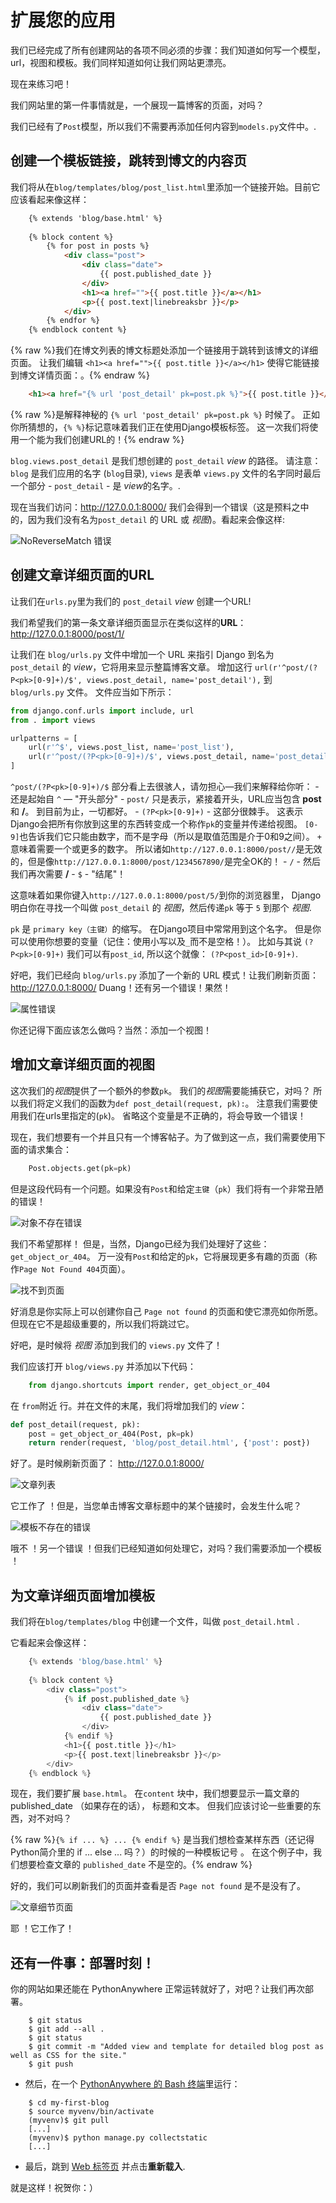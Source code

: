 # 扩展您的应用

我们已经完成了所有创建网站的各项不同必须的步骤：我们知道如何写一个模型，url，视图和模板。我们同样知道如何让我们网站更漂亮。

现在来练习吧！

我们网站里的第一件事情就是，一个展现一篇博客的页面，对吗？

我们已经有了`Post`模型，所以我们不需要再添加任何内容到`models.py`文件中。.

## 创建一个模板链接，跳转到博文的内容页

我们将从在`blog/templates/blog/post_list.html`里添加一个链接开始。目前它应该看起来像这样：

```html
    {% extends 'blog/base.html' %}
    
    {% block content %}
        {% for post in posts %}
            <div class="post">
                <div class="date">
                    {{ post.published_date }}
                </div>
                <h1><a href="">{{ post.title }}</a></h1>
                <p>{{ post.text|linebreaksbr }}</p>
            </div>
        {% endfor %}
    {% endblock content %}
```
    
    

{% raw %}我们在博文列表的博文标题处添加一个链接用于跳转到该博文的详细页面。 让我们编辑 `<h1><a href="">{{ post.title }}</a></h1>` 使得它能链接到博文详情页面：。{% endraw %}

```html
    <h1><a href="{% url 'post_detail' pk=post.pk %}">{{ post.title }}</a></h1>
```
    

{% raw %}是解释神秘的 `{% url 'post_detail' pk=post.pk %}` 时候了。 正如你所猜想的，`{% %}`标记意味着我们正在使用Django模板标签。 这一次我们将使用一个能为我们创建URL的！{% endraw %}

`blog.views.post_detail` 是我们想创建的 `post_detail` *view* 的路径。 请注意：`blog` 是我们应用的名字 (`blog`目录), `views` 是表单 `views.py` 文件的名字同时最后一个部分 - `post_detail` - 是 *view*的名字。.

现在当我们访问：http://127.0.0.1:8000/ 我们会得到一个错误（这是预料之中的，因为我们没有名为`post_detail` 的 URL 或 *视图*)。看起来会像这样:

![NoReverseMatch 错误][1]

 [1]: images/no_reverse_match2.png

## 创建文章详细页面的URL

让我们在`urls.py`里为我们的 `post_detail` *view* 创建一个URL!

我们希望我们的第一条文章详细页面显示在类似这样的**URL**： http://127.0.0.1:8000/post/1/

让我们在 `blog/urls.py` 文件中增加一个 URL 来指引 Django 到名为 `post_detail` 的 *view*，它将用来显示整篇博客文章。 增加这行 `url(r'^post/(?P<pk>[0-9]+)/$', views.post_detail, name='post_detail'),` 到 `blog/urls.py` 文件。 文件应当如下所示：

```python
from django.conf.urls import include, url
from . import views

urlpatterns = [
    url(r'^$', views.post_list, name='post_list'),
    url(r'^post/(?P<pk>[0-9]+)/$', views.post_detail, name='post_detail'),
]
```
    

`^post/(?P<pk>[0-9]+)/$` 部分看上去很骇人，请勿担心—我们来解释给你听： - 还是起始自 `^` — "开头部分" - `post/` 只是表示，紧接着开头，URL应当包含 **post** 和 **/**。 到目前为止，一切都好。 - `(?P<pk>[0-9]+)` - 这部分很棘手。 这表示Django会把所有你放到这里的东西转变成一个称作`pk`的变量并传递给视图。 `[0-9]`也告诉我们它只能由数字，而不是字母（所以是取值范围是介于0和9之间）。 `+` 意味着需要一个或更多的数字。 所以诸如`http://127.0.0.1:8000/post//`是无效的，但是像`http://127.0.0.1:8000/post/1234567890/`是完全OK的！ - `/` - 然后我们再次需要 **/** - `$` - "结尾"！

这意味着如果你键入`http://127.0.0.1:8000/post/5/`到你的浏览器里， Django 明白你在寻找一个叫做 `post_detail` 的 *视图*，然后传递`pk` 等于 `5` 到那个 *视图*.

`pk` 是 `primary key（主键）`的缩写。 在Django项目中常常用到这个名字。 但是你可以使用你想要的变量（记住：使用小写以及`_`而不是空格！）。 比如与其说 `(?P<pk>[0-9]+)` 我们可以有`post_id`, 所以这个就像： `(?P<post_id>[0-9]+)`.

好吧，我们已经向 `blog/urls.py` 添加了一个新的 URL 模式！让我们刷新页面： http://127.0.0.1:8000/ Duang！还有另一个错误！果然！

![属性错误][2]

 [2]: images/attribute_error2.png

你还记得下面应该怎么做吗？当然：添加一个视图！

## 增加文章详细页面的视图

这次我们的*视图*提供了一个额外的参数`pk`。 我们的*视图*需要能捕获它，对吗？ 所以我们将定义我们的函数为`def post_detail(request, pk):`。 注意我们需要使用我们在urls里指定的(`pk`)。 省略这个变量是不正确的，将会导致一个错误！

现在，我们想要有一个并且只有一个博客帖子。为了做到这一点，我们需要使用下面的请求集合：

```python
    Post.objects.get(pk=pk)
```
    

但是这段代码有一个问题。如果没有`Post`和给定`主键`（`pk`）我们将有一个非常丑陋的错误！

![对象不存在错误][3]

 [3]: images/does_not_exist2.png

我们不希望那样！ 但是，当然，Django已经为我们处理好了这些：`get_object_or_404`。 万一没有`Post`和给定的`pk`，它将展现更多有趣的页面（称作`Page Not Found 404`页面）。

![找不到页面][4]

 [4]: images/404_2.png

好消息是你实际上可以创建你自己 `Page not found` 的页面和使它漂亮如你所愿。但现在它不是超级重要的，所以我们将跳过它。

好吧，是时候将 *视图* 添加到我们的 `views.py` 文件了！

我们应该打开 `blog/views.py` 并添加以下代码：

```python
    from django.shortcuts import render, get_object_or_404
```
    

在 `from`附近 行。并在文件的末尾，我们将增加我们的 *view*：

```python
def post_detail(request, pk):
    post = get_object_or_404(Post, pk=pk)
    return render(request, 'blog/post_detail.html', {'post': post})
```
    

好了。是时候刷新页面了： http://127.0.0.1:8000/

![文章列表][5]

 [5]: images/post_list2.png

它工作了 ！但是，当您单击博客文章标题中的某个链接时，会发生什么呢？

![模板不存在的错误][6]

 [6]: images/template_does_not_exist2.png

哦不 ！另一个错误 ！但我们已经知道如何处理它，对吗？我们需要添加一个模板 ！

## 为文章详细页面增加模板

我们将在`blog/templates/blog` 中创建一个文件，叫做 `post_detail.html` .

它看起来会像这样：

```python
    {% extends 'blog/base.html' %}
    
    {% block content %}
        <div class="post">
            {% if post.published_date %}
                <div class="date">
                    {{ post.published_date }}
                </div>
            {% endif %}
            <h1>{{ post.title }}</h1>
            <p>{{ post.text|linebreaksbr }}</p>
        </div>
    {% endblock %}
```
    

现在，我们要扩展 `base.html`。 在`content` 块中，我们想要显示一篇文章的published_date （如果存在的话）， 标题和文本。 但我们应该讨论一些重要的东西，对不对吗？

{% raw %}`{% if ... %} ... {% endif %}` 是当我们想检查某样东西（还记得Python简介里的 if ... else ... 吗？）的时候的一种模板记号 。 在这个例子中，我们想要检查文章的 `published_date` 不是空的。{% endraw %}

好的，我们可以刷新我们的页面并查看是否 `Page not found` 是不是没有了。

![文章细节页面][7]

 [7]: images/post_detail2.png

耶 ！它工作了！

## 还有一件事：部署时刻！

你的网站如果还能在 PythonAnywhere 正常运转就好了，对吧？让我们再次部署。

```
    $ git status
    $ git add --all .
    $ git status
    $ git commit -m "Added view and template for detailed blog post as well as CSS for the site."
    $ git push
```
    

*   然后，在一个 [PythonAnywhere 的 Bash 终端][8]里运行：

 [8]: https://www.pythonanywhere.com/consoles/

```
    $ cd my-first-blog
    $ source myvenv/bin/activate
    (myvenv)$ git pull
    [...]
    (myvenv)$ python manage.py collectstatic
    [...]
```
    

*   最后，跳到 [Web 标签页][9] 并点击**重新载入**.

 [9]: https://www.pythonanywhere.com/web_app_setup/

就是这样！祝贺你：）
